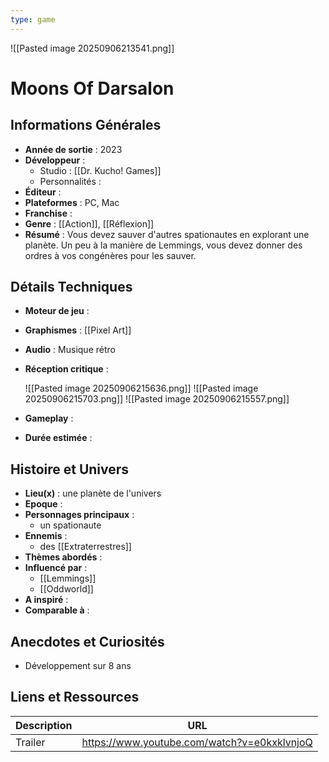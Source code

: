 ```yaml
---
type: game
---
```

![[Pasted image 20250906213541.png]]
# Moons Of Darsalon

## Informations Générales

- **Année de sortie** : 2023
- **Développeur** : 
	- Studio : [[Dr. Kucho! Games]]
	- Personnalités : 
- **Éditeur** : 
- **Plateformes** : PC, Mac
- **Franchise** : 
- **Genre** : [[Action]], [[Réflexion]]
- **Résumé** : Vous devez sauver d'autres spationautes en explorant une planète. Un peu à la manière de Lemmings, vous devez donner des ordres à vos congénères pour les sauver.

## Détails Techniques
- **Moteur de jeu** : 
- **Graphismes** : [[Pixel Art]]
- **Audio** : Musique rétro 
- **Réception critique** : 

  ![[Pasted image 20250906215636.png]]  ![[Pasted image 20250906215703.png]]  ![[Pasted image 20250906215557.png]]

- **Gameplay** : 
- **Durée estimée** : 

## Histoire et Univers
- **Lieu(x)** : une planète de l'univers
- **Epoque** : 
- **Personnages principaux** : 
	- un spationaute
- **Ennemis** : 
	- des [[Extraterrestres]]
- **Thèmes abordés** : 
- **Influencé par** :
	- [[Lemmings]]
	- [[Oddworld]]
- **A inspiré** : 
- **Comparable à** :
## Anecdotes et Curiosités
- Développement sur 8 ans 
## Liens et Ressources

| Description | URL                                         |
| ----------- | ------------------------------------------- |
| Trailer     | https://www.youtube.com/watch?v=e0kxklvnjoQ |
